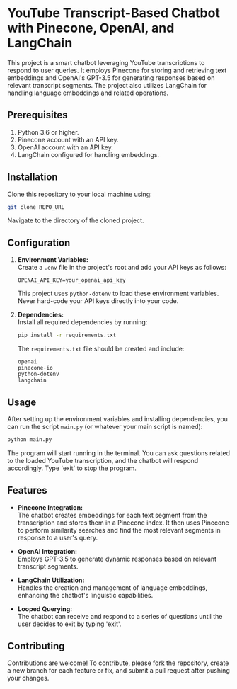 # YouTube Transcript-Based Chatbot with Pinecone, OpenAI, and LangChain

This project is a smart chatbot leveraging YouTube transcriptions to respond to user queries. It employs Pinecone for storing and retrieving text embeddings and OpenAI's GPT-3.5 for generating responses based on relevant transcript segments. The project also utilizes LangChain for handling language embeddings and related operations.

## Prerequisites

1. Python 3.6 or higher.
2. Pinecone account with an API key.
3. OpenAI account with an API key.
4. LangChain configured for handling embeddings.

## Installation

Clone this repository to your local machine using:

```bash
git clone REPO_URL
```

Navigate to the directory of the cloned project.

## Configuration

1. **Environment Variables:**  
   Create a `.env` file in the project's root and add your API keys as follows:

   ```env
   OPENAI_API_KEY=your_openai_api_key
   ```

   This project uses `python-dotenv` to load these environment variables. Never hard-code your API keys directly into your code.

2. **Dependencies:**  
   Install all required dependencies by running:

   ```bash
   pip install -r requirements.txt
   ```

   The `requirements.txt` file should be created and include:

   ```plaintext
   openai
   pinecone-io
   python-dotenv
   langchain
   ```

## Usage

After setting up the environment variables and installing dependencies, you can run the script `main.py` (or whatever your main script is named):

```bash
python main.py
```

The program will start running in the terminal. You can ask questions related to the loaded YouTube transcription, and the chatbot will respond accordingly. Type 'exit' to stop the program.

## Features

- **Pinecone Integration:**  
  The chatbot creates embeddings for each text segment from the transcription and stores them in a Pinecone index. It then uses Pinecone to perform similarity searches and find the most relevant segments in response to a user's query.

- **OpenAI Integration:**  
  Employs GPT-3.5 to generate dynamic responses based on relevant transcript segments.

- **LangChain Utilization:**  
  Handles the creation and management of language embeddings, enhancing the chatbot's linguistic capabilities.

- **Looped Querying:**  
  The chatbot can receive and respond to a series of questions until the user decides to exit by typing 'exit'.

## Contributing

Contributions are welcome! To contribute, please fork the repository, create a new branch for each feature or fix, and submit a pull request after pushing your changes.
